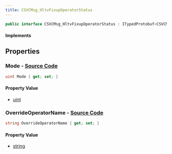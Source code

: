```yaml
---
title: CSVCMsg_HltvFixupOperatorStatus
---
```


```csharp
public interface CSVCMsg_HltvFixupOperatorStatus : ITypedProtobuf<CSVCMsg_HltvFixupOperatorStatus>, INativeHandle, INetMessage<CSVCMsg_HltvFixupOperatorStatus>, IDisposable
```

#### Implements

## Properties

### **Mode** - [Source Code](https://github.com/swiftly-solution/swiftlys2/blob/main/managed/src/SwiftlyS2.Generated/Protobufs/Interfaces/CSVCMsg_HltvFixupOperatorStatus.cs#L18)

```csharp
uint Mode { get; set; }
```

#### Property Value

- [uint](https://learn.microsoft.com/dotnet/api/system.uint32)

### **OverrideOperatorName** - [Source Code](https://github.com/swiftly-solution/swiftlys2/blob/main/managed/src/SwiftlyS2.Generated/Protobufs/Interfaces/CSVCMsg_HltvFixupOperatorStatus.cs#L21)

```csharp
string OverrideOperatorName { get; set; }
```

#### Property Value

- [string](https://learn.microsoft.com/dotnet/api/system.string)

